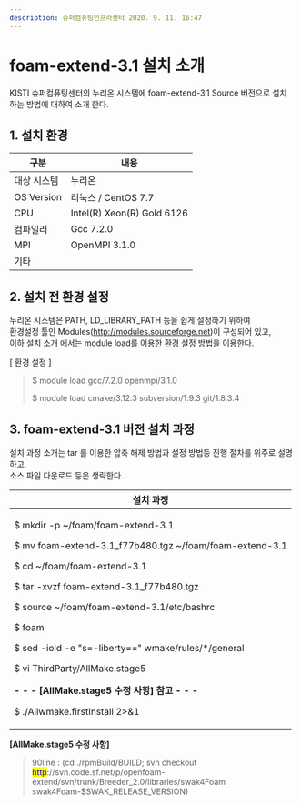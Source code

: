 ```yaml
---
description: 슈퍼컴퓨팅인프라센터 2020. 9. 11. 16:47
---
```


# foam-extend-3.1 설치 소개

KISTI 슈퍼컴퓨팅센터의 누리온 시스템에  foam-extend-3.1 Source 버전으로 설치 하는 방법에 대하여 소개 한다.

&#x20;

## **1. 설치 환경**

|  **구분**      | **내용**                      |
| ------------ | --------------------------- |
| 대상 시스템       | 누리온                         |
|  OS Version  |  리눅스 / CentOS 7.7           |
|  CPU         |  Intel(R) Xeon(R) Gold 6126 |
|  컴파일러        |  Gcc 7.2.0                  |
|  MPI         |  OpenMPI 3.1.0              |
|  기타          |                             |



## **2. 설치 전 환경 설정**

누리온 시스템은 PATH, LD\_LIBRARY\_PATH 등을 쉽게 설정하기 위하여 \
환경설정 툴인 Modules(http://modules.sourceforge.net)이 구성되어 있고,\
이하 설치 소개 에서는 module load를 이용한 환경 설정 방법을 이용한다.&#x20;



\[ 환경 설정 ]

> &#x20;$ module load gcc/7.2.0 openmpi/3.1.0
>
> &#x20;$ module load cmake/3.12.3 subversion/1.9.3 git/1.8.3.4

## **3. foam-extend-3.1 버전 설치 과정**

&#x20;설치 과정 소개는 tar 를 이용한 압축 해제 방법과 설정 방법등 진행 절차를 위주로 설명하고,\
&#x20;소스 파일 다운로드 등은 생략한다.  &#x20;

|  **설치 과정**                                                                                                                                                                                                                                                                                                                                                                                                                                                                                                                                                                               |
| ---------------------------------------------------------------------------------------------------------------------------------------------------------------------------------------------------------------------------------------------------------------------------------------------------------------------------------------------------------------------------------------------------------------------------------------------------------------------------------------------------------------------------------------------------------------------------------------- |
| <p> $ mkdir -p ~/foam/foam-extend-3.1</p><p> $ mv foam-extend-3.1_f77b480.tgz ~/foam/foam-extend-3.1</p><p> $ cd ~/foam/foam-extend-3.1</p><p> $ tar -xvzf foam-extend-3.1_f77b480.tgz</p><p> </p><p> $ source ~/foam/foam-extend-3.1/etc/bashrc</p><p> $ foam</p><p> </p><p> $ sed -iold -e "s=\-liberty==" wmake/rules/*/general</p><p> </p><p> $ vi ThirdParty/AllMake.stage5</p><p>  <strong>- - - [AllMake.stage5 수정 사항] 참고 - - -</strong></p><p> </p><p> $ ./Allwmake.firstInstall 2>&#x26;1 | tee make.log</p><p> </p><p> Proceed without compiling ParaView [Y/n] y </p><p> </p> |



**\[AllMake.stage5 수정 사항]**&#x20;

> &#x20;90line : (cd ./rpmBuild/BUILD; svn checkout <mark style="color:blue;">http</mark>://svn.code.sf.net/p/openfoam-extend/svn/trunk/Breeder\_2.0/libraries/swak4Foam swak4Foam-$SWAK\_RELEASE\_VERSION)

